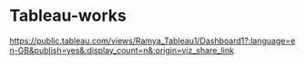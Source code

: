 # Tableau-works
https://public.tableau.com/views/Ramya_Tableau1/Dashboard1?:language=en-GB&publish=yes&:display_count=n&:origin=viz_share_link

